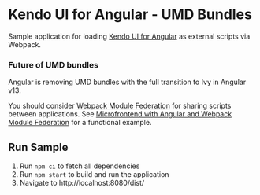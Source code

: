 # Kendo UI for Angular - UMD Bundles
Sample application for loading [Kendo UI for Angular](https://github.com/telerik/kendo-angular) as external scripts via Webpack.

### Future of UMD bundles
Angular is removing UMD bundles with the full transition to Ivy in Angular v13.

You should consider [Webpack Module Federation](https://webpack.js.org/concepts/module-federation/) for sharing scripts between applications.
See [Microfrontend with Angular and Webpack Module Federation](https://www.steffendielmann.com/2021/05/07/microfrontend-with-angular-and-webpack-module-federation/) for a functional example.

## Run Sample

1. Run `npm ci` to fetch all dependencies
1. Run `npm start` to build and run the application
1. Navigate to http://localhost:8080/dist/
